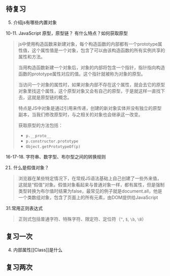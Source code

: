 ## 待复习

5. 介绍js有哪些内置对象

10-11. JavaScript 原型，原型链？ 有什么特点？如何获取原型

> js中使用构造函数来新建对象，每个构造函数的内部都有一个prototype属性值，这个属性值是一个对象，包含了可以由该构造函数的所有实例共享的属性和方法。
>
> 当用构造函数新建一个对象后，对象的内部将包含一个指针，指针指向构造函数的prototype属性对应的值。这个指针就被称为对象的原型。
>
> 当访问一个对象的属性时，如果对象内部不存在这个属性，就会去它的原型对象里找这个属性，这个原型对象又会有自己的原型，于是就这样一直找下去，这就是原型链的概念。
>
> 特点是JS中对象是通过引用来传递，创建的新对象实体并没有独立的原型副本，当我们修改原型时，与之相关的对象也会继承这一改变。
>
> 获取原型的方法包括：
>
> - `p.__proto__`
> - `p.constructor.prototype`
> - `Object.getPrototypeOf(p)`

16-17-18. 字符串、数字型、布尔型之间的转换规则

21. 什么是假值对象？

> 浏览器在某些特定情况下，在常规JS语法基础上自己创建了一些外来值，这就是“假值”对象。假值对象看起来与普通对象一样，都有属性，但是强制类型转换为布尔值时结果为false，最常见的例子就是document.all，他是一个类数组对象，包含了页面上的所有元素，由DOM提供给JavaScript

31.常用正则表达式

> 正则式包括普通字符、特殊字符、限定符、定位符（`^`, `$`, `\b`, `\B`）

## 复习一次

4. 内部属性[[Class]]是什么



## 复习两次

